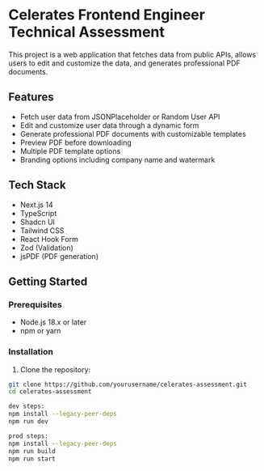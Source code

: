 # Celerates Frontend Engineer Technical Assessment

This project is a web application that fetches data from public APIs, allows users to edit and customize the data, and generates professional PDF documents.

## Features

- Fetch user data from JSONPlaceholder or Random User API
- Edit and customize user data through a dynamic form
- Generate professional PDF documents with customizable templates
- Preview PDF before downloading
- Multiple PDF template options
- Branding options including company name and watermark

## Tech Stack

- Next.js 14
- TypeScript
- Shadcn UI
- Tailwind CSS
- React Hook Form
- Zod (Validation)
- jsPDF (PDF generation)

## Getting Started

### Prerequisites

- Node.js 18.x or later
- npm or yarn

### Installation

1. Clone the repository:

```bash
git clone https://github.com/yourusername/celerates-assessment.git
cd celerates-assessment

dev steps:
npm install --legacy-peer-deps
npm run dev

prod steps:
npm install --legacy-peer-deps
npm run build
npm run start
